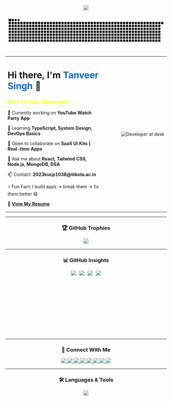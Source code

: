 
<!-- Typing Animation -->
<p align="center">
  <img src="https://readme-typing-svg.herokuapp.com?font=Fira+Code&size=24&pause=1000&color=36BCF7&center=true&vCenter=true&width=435&lines=Tech-E;Full-stack+Builder;Loves+Real-World+Apps;Learning+Never+Stops!" />
</p>

<p align = "center">
	<img src = "https://github.com/7oSkaaa/7oSkaaa/blob/output/github-contribution-grid-snake.svg?" alt = "Snake Game"/>
</p>

<div align="center">
<table align="center">
  <tr>
    <td align="left" width="60%">
      <h1>Hi there, I'm <span style="color:#0A66C2;">Tanveer Singh</span> <span>👋</span></h1>
      <h3 style="color:yellow; font-family:monospace;">Passionate Developer</h3>
      <p>🔭 Currently working on <b>YouTube Watch Party App</b></p>
      <p>🌱 Learning <b>TypeScript, System Design, DevOps Basics</b></p>
      <p>👯 Open to collaborate on <b>SaaS UI Kits | Real-time Apps</b></p>
      <p>💬 Ask me about <b>React, Tailwind CSS, Node.js, MongoDB, DSA</b></p>
      <p>📫 Contact: <b>2023kucp1038@iiikota.ac.in</b></p>
      <p>⚡ Fun Fact: I build apps → break them → fix them better 😄</p>
      <p>📄 <a href="https://tanveersinghresume.tiiny.site" target="_blank"><b>View My Resume</b></a></p>
    </td>
    <td align="right" width="40%">
      <img src="https://github.com/Ayushparikh-code/Ayushparikh-code/blob/main/coding-freak%20(1).gif" alt="Developer at desk" width="300"/>
    </td>
  </tr>
</table>

---

<!-- GitHub Trophies -->
<h3 align="center">🏆 GitHub Trophies</h3>
<p align="center">
  <img src="https://github-profile-trophy.vercel.app/?username=tanveersingh005&theme=gruvbox&margin-w=15&margin-h=15" />
</p>

---

<!-- GitHub Stats -->
<h3 align="center">📊 GitHub Insights</h3>

<div align="center" style="display: flex; flex-wrap: wrap; justify-content: center; gap: 10px;">

  <!-- GitHub Stats -->
  <img src="https://github-readme-stats.vercel.app/api?username=tanveersingh005&show_icons=true&theme=tokyonight&locale=en&hide=stars&count_private=true&custom_title=My+GitHub+Statistics" height="200px"/>

  <!-- Top Languages -->
  <img src="https://github-readme-stats.vercel.app/api/top-langs?username=tanveersingh005&show_icons=true&locale=en&layout=compact&theme=tokyonight&langs_count=6&custom_title=My+Programming+Languages" height="200px"/>

  <!-- Productive Time (No breakage) -->
  <img src="https://github-profile-summary-cards.vercel.app/api/cards/productive-time?username=tanveersingh005&theme=tokyonight&utcOffset=8" height="200px"/>

  <!-- GitHub Streak Stats (100% Working Mirror) -->
  <img src="https://streak-stats.demolab.com/?user=tanveersingh005&theme=tokyonight&hide_border=true" height="200px"/>
</div>





---

<!-- Connect With Me -->
<h3 align="center">📲 Connect With Me</h3>
<p align="center">
  <a href="https://www.linkedin.com/in/tanveer-singh005/" target="_blank">
    <img src="https://img.icons8.com/color/48/000000/linkedin.png" width="40" />
  </a>
  <a href="https://www.instagram.com/itztanveer_singh411/" target="_blank">
    <img src="https://img.icons8.com/fluency/48/000000/instagram-new.png" width="40" />
  </a>
  <a href="https://www.codechef.com/users/tani_chef005" target="_blank">
    <img src="https://img.icons8.com/ios-filled/50/000000/codechef.png" width="40"/>
  </a>
  <a href="https://www.hackerrank.com/profile/2023kucp1038" target="_blank">
    <img src="https://cdn.iconscout.com/icon/free/png-256/hackerrank-3628885-3030004.png" width="40"/>
  </a>
  <a href="https://codeforces.com/profile/tanveersingh005" target="_blank">
    <img src="https://img.icons8.com/external-tal-revivo-color-tal-revivo/48/external-codeforces-programming-competitions-and-contests-programming-community-logo-color-tal-revivo.png" width="40"/>
  </a>
  <a href="https://leetcode.com/u/harrykaler_005/" target="_blank">
    <img src="https://img.icons8.com/external-tal-revivo-shadow-tal-revivo/48/external-level-up-your-coding-skills-and-quickly-land-a-job-logo-shadow-tal-revivo.png" width="40"/>
  </a>
  <a href="https://www.geeksforgeeks.org/user/2023kuc61jq/" target="_blank">
    <img src="https://img.icons8.com/color/48/000000/GeeksforGeeks.png" width="40"/>
  </a>
  <a href="https://discord.gg/1356603369342500886/1356603369858273513" target="_blank">
    <img src="https://img.icons8.com/color/48/000000/discord--v2.png" width="40"/>
  </a>
</p>

---

<!-- Languages & Tools -->
<h3 align="center">🛠️ Languages & Tools</h3>
<p align="center">
  <img src="https://skillicons.dev/icons?i=react,nodejs,express,tailwind,typescript,js,html,css,mongodb,mysql,postgresql,git,github,figma,java,python,go,graphql,postman,nginx" />
</p>
